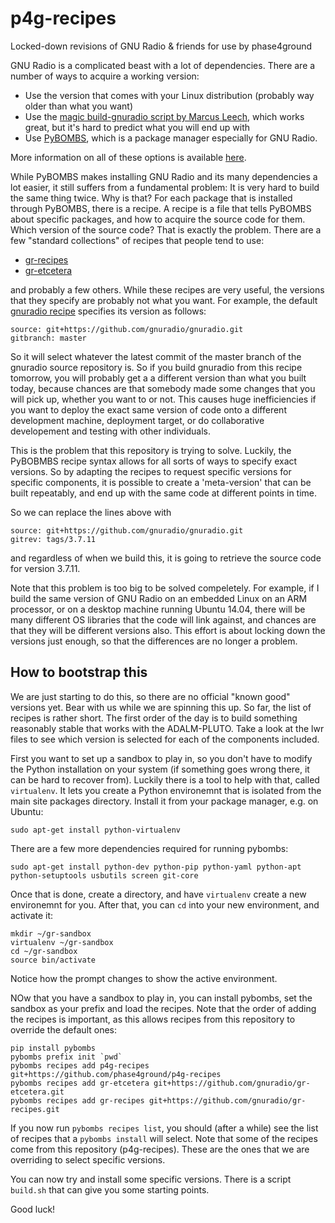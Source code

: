 # p4g-recipes
Locked-down revisions of GNU Radio &amp; friends for use by phase4ground

GNU Radio is a complicated beast with a lot of dependencies. There are a number of ways
to acquire a working version:
 * Use the version that comes with your Linux distribution (probably way older than what you want)
 * Use the [magic build-gnuradio script by Marcus Leech](https://wiki.gnuradio.org/index.php/InstallingGRFromSource), which
 works great, but it's hard to predict what you will end up with
 * Use [PyBOMBS](https://www.gnuradio.org/blog/pybombs-the-what-the-how-and-the-why), which is a package manager especially 
 for GNU Radio.

 More information on all of these options is available [here](https://wiki.gnuradio.org/index.php/InstallingGRFromSource).

While PyBOMBS makes installing GNU Radio and its many dependencies a lot easier, it still suffers from a fundamental problem: It is very hard to build the same thing twice. Why is that? For each package that is installed through PyBOMBS, there is a recipe. A recipe is a file that tells PyBOMBS about specific packages, and how to acquire the source code for them. Which version of 
the source code? That is exactly the problem. There are a few "standard collections" of recipes
that people tend to use:
* [gr-recipes](https://github.com/gnuradio/gr-recipes.git)
* [gr-etcetera](https://github.com/gnuradio/gr-etcetera.git)

and probably a few others. While these recipes are very useful, the versions that they specify are probably not what you want. For example, the default [gnuradio recipe](https://github.com/gnuradio/gr-recipes/blob/master/gnuradio.lwr) specifies its version as follows:

```
source: git+https://github.com/gnuradio/gnuradio.git
gitbranch: master
```
So it will select whatever the latest commit of the master branch of the gnuradio source repository is. So if you build gnuradio from this recipe tomorrow, you will probably get a a different version
than what you built today, because chances are that somebody made some changes that you will pick
up, whether you want to or not. This causes huge inefficiencies if you want to deploy the exact 
same version of code onto a different development machine, deployment target, or do collaborative
developement and testing with other individuals. 

This is the problem that this repository is trying to solve. Luckily, the PyBOBMBS recipe syntax 
allows for all sorts of ways to specify exact versions. So by adapting the recipes to request 
specific versions for specific components, it is possible to create a 'meta-version' that can
be built repeatably, and end up with the same code at different points in time.

So we can replace the lines above with
```
source: git+https://github.com/gnuradio/gnuradio.git
gitrev: tags/3.7.11
```
and regardless of when we build this, it is going to retrieve the source code for version 3.7.11.

Note that this problem is too big to be solved compeletely. For example, if I build the same version
of GNU Radio on an embedded Linux on an ARM processor, or on a desktop machine running Ubuntu 14.04,
there will be many different OS libraries that the code will link against, and chances are that they
will be different versions also. This effort is about 
locking down the versions just enough, so that the differences are no longer a problem.

## How to bootstrap this
We are just starting to do this, so there are no official "known good" versions yet. Bear with us
while we are spinning this up. So far, the list of recipes is rather short. The first order of the
day is to build something reasonably stable that works with the ADALM-PLUTO. Take a look at the
lwr files to see which version is selected for each of the components included.

First you want to set up a sandbox to play in, so you don't have to modify the Python installation
on your system (if something goes wrong there, it can be hard to recover from). Luckily there
is a tool to help with that, called `virtualenv`. It lets you create a Python environemnt that is 
isolated from the main site packages directory. Install it from your package manager, e.g. on
Ubuntu:

```
sudo apt-get install python-virtualenv
```

There are a few more dependencies required for running pybombs:

```
sudo apt-get install python-dev python-pip python-yaml python-apt python-setuptools usbutils screen git-core
```

Once that is done, create a directory, and have `virtualenv` create a new environemnt for
you. After that, you can `cd` into your new environment, and activate it:
```
mkdir ~/gr-sandbox
virtualenv ~/gr-sandbox
cd ~/gr-sandbox
source bin/activate
```
Notice how the prompt changes to show the active environment.

NOw that you have a sandbox to play in, you can install pybombs, set the sandbox as your prefix 
and load the recipes. Note that the order of adding the recipes is important, as this allows 
recipes from this repository to override the default ones:

```
pip install pybombs
pybombs prefix init `pwd`
pybombs recipes add p4g-recipes git+https://github.com/phase4ground/p4g-recipes
pybombs recipes add gr-etcetera git+https://github.com/gnuradio/gr-etcetera.git
pybombs recipes add gr-recipes git+https://github.com/gnuradio/gr-recipes.git
```

If you now run `pybombs recipes list`, you should (after a while) see the list of recipes 
that a `pybombs install` will select. Note that some of the recipes come from this repository
(p4g-recipes). These are the ones that we are overriding to select specific versions.

You can now try and install some specific versions. There is a script `build.sh` that
can give you some starting points.

Good luck!

